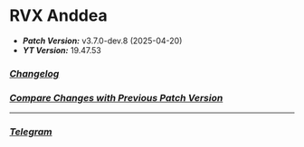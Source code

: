 # RVX Anddea
- ***Patch Version:*** v3.7.0-dev.8 (2025-04-20)
- ***YT Version:*** 19.47.53
### ***[Changelog](https://github.com/anddea/revanced-patches/releases/tag/v3.7.0-dev.8)***
### ***[Compare Changes with Previous Patch Version](https://github.com/anddea/revanced-patches/compare/v3.7.0-dev.3...3.7.0-dev.8)***
---
### ***[Telegram](https://t.me/rvxa_bmk_repo)***